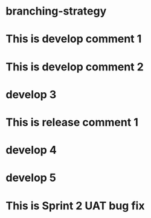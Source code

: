 # branching-strategy

# This is develop comment 1
# This is develop comment 2
# develop 3
# This is release comment 1 
# develop 4
# develop 5
# This is Sprint 2 UAT bug fix